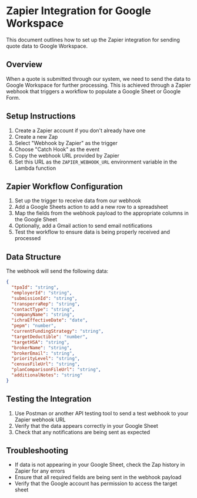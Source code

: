 # Zapier Integration for Google Workspace

This document outlines how to set up the Zapier integration for sending quote data to Google Workspace.

## Overview

When a quote is submitted through our system, we need to send the data to Google Workspace for further processing. This is achieved through a Zapier webhook that triggers a workflow to populate a Google Sheet or Google Form.

## Setup Instructions

1. Create a Zapier account if you don't already have one
2. Create a new Zap
3. Select "Webhook by Zapier" as the trigger
4. Choose "Catch Hook" as the event
5. Copy the webhook URL provided by Zapier
6. Set this URL as the `ZAPIER_WEBHOOK_URL` environment variable in the Lambda function

## Zapier Workflow Configuration

1. Set up the trigger to receive data from our webhook
2. Add a Google Sheets action to add a new row to a spreadsheet
3. Map the fields from the webhook payload to the appropriate columns in the Google Sheet
4. Optionally, add a Gmail action to send email notifications
5. Test the workflow to ensure data is being properly received and processed

## Data Structure

The webhook will send the following data:

```json
{
  "tpaId": "string",
  "employerId": "string",
  "submissionId": "string",
  "transperraRep": "string",
  "contactType": "string",
  "companyName": "string",
  "ichraEffectiveDate": "date",
  "pepm": "number",
  "currentFundingStrategy": "string",
  "targetDeductible": "number",
  "targetHSA": "string",
  "brokerName": "string",
  "brokerEmail": "string",
  "priorityLevel": "string",
  "censusFileUrl": "string",
  "planComparisonFileUrl": "string",
  "additionalNotes": "string"
}
```

## Testing the Integration

1. Use Postman or another API testing tool to send a test webhook to your Zapier webhook URL
2. Verify that the data appears correctly in your Google Sheet
3. Check that any notifications are being sent as expected

## Troubleshooting

- If data is not appearing in your Google Sheet, check the Zap history in Zapier for any errors
- Ensure that all required fields are being sent in the webhook payload
- Verify that the Google account has permission to access the target sheet 